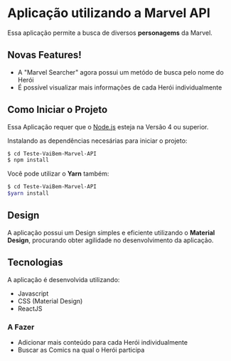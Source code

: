 # Aplicação utilizando a Marvel API

Essa aplicação permite a busca de diversos **personagems** da Marvel.

## Novas Features!

- A "Marvel Searcher" agora possui um metódo de busca pelo nome do Herói
- É possível visualizar mais informações de cada Herói individualmente

## Como Iniciar o Projeto

Essa Aplicação requer que o [Node.js](https://nodejs.org/) esteja na Versão 4 ou superior.

Instalando as dependências necesárias para iniciar o projeto:
  ```sh
  $ cd Teste-VaiBem-Marvel-API
  $ npm install
  ```
  Você pode utilizar o **Yarn** também:
  ```sh
  $ cd Teste-VaiBem-Marvel-API
  $yarn install
  ```

## Design

A aplicação possui um Design simples e eficiente utilizando o **Material Design**, procurando obter agilidade no desenvolvimento da aplicação.

## Tecnologias

A aplicação é desenvolvida utilizando:
  - Javascript
  - CSS (Material Design)
  - ReactJS

### A Fazer

- Adicionar mais conteúdo para cada Herói individualmente
- Buscar as Comics na qual o Herói participa
